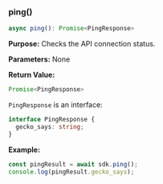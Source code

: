 ### ping()

```typescript
async ping(): Promise<PingResponse>
```

**Purpose:**
Checks the API connection status.

**Parameters:**
None

**Return Value:**

```typescript
Promise<PingResponse>
```
`PingResponse` is an interface:
```typescript
interface PingResponse {
  gecko_says: string;
}
```

**Example:**

```typescript
const pingResult = await sdk.ping();
console.log(pingResult.gecko_says);
```
